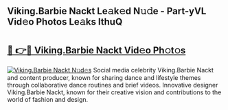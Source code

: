 ## Viking.Barbie Nackt Le𝚊k𝚎d N𝚞𝚍e - Part-yVL Vid𝚎o Photos Le𝚊ks lthuQ

# <h2><a href="http://fb7m9q.evod.top/?m=Viking.Barbie+Nackt">🔗 👉🔴 Viking.Barbie Nackt Vid𝚎o Ph𝚘t𝚘s</a></h2>

[![Viking.Barbie Nackt N𝚞d𝚎s](https://i.imgur.com/8V9OHl7.gif)](http://fb7m9q.evod.top/?m=Viking.Barbie+Nackt)
Social media celebrity Viking.Barbie Nackt and content producer, known for sharing dance and lifestyle themes through collaborative dance routines and brief videos. Innovative designer Viking.Barbie Nackt, known for their creative vision and contributions to the world of fashion and design. 
